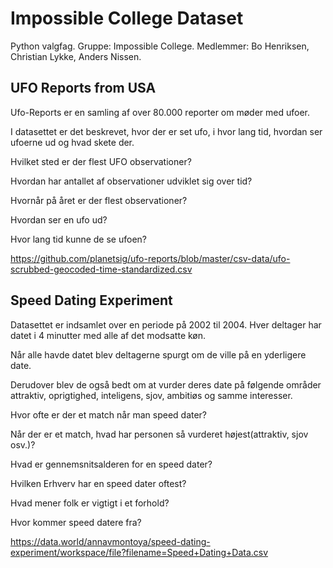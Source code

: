 # Impossible College Dataset
Python valgfag.
Gruppe: Impossible College.
Medlemmer: Bo Henriksen, Christian Lykke, Anders Nissen.


## UFO Reports from USA

Ufo-Reports er en samling af over 80.000 reporter om møder med ufoer.

I datasettet er det beskrevet, hvor der er set ufo, i hvor lang tid, hvordan ser ufoerne ud og hvad skete der.

Hvilket sted er der flest UFO observationer?

Hvordan har antallet af observationer udviklet sig over tid?

Hvornår på året er der flest observationer?

Hvordan ser en ufo ud?

Hvor lang tid kunne de se ufoen?

https://github.com/planetsig/ufo-reports/blob/master/csv-data/ufo-scrubbed-geocoded-time-standardized.csv


## Speed Dating Experiment

Datasettet er indsamlet over en periode på 2002 til 2004. Hver deltager har datet i 4 minutter med alle af det modsatte køn. 

Når alle havde datet blev deltagerne spurgt om de ville på en yderligere date. 

Derudover blev de også bedt om at vurder deres date på følgende områder attraktiv, oprigtighed, inteligens, sjov, ambitiøs og samme interesser.

Hvor ofte er der et match når man speed dater?

Når der er et match, hvad har personen så vurderet højest(attraktiv, sjov osv.)?

Hvad er gennemsnitsalderen for en speed dater?

Hvilken Erhverv har en speed dater oftest?

Hvad mener folk er vigtigt i et forhold?

Hvor kommer speed datere fra?

https://data.world/annavmontoya/speed-dating-experiment/workspace/file?filename=Speed+Dating+Data.csv
